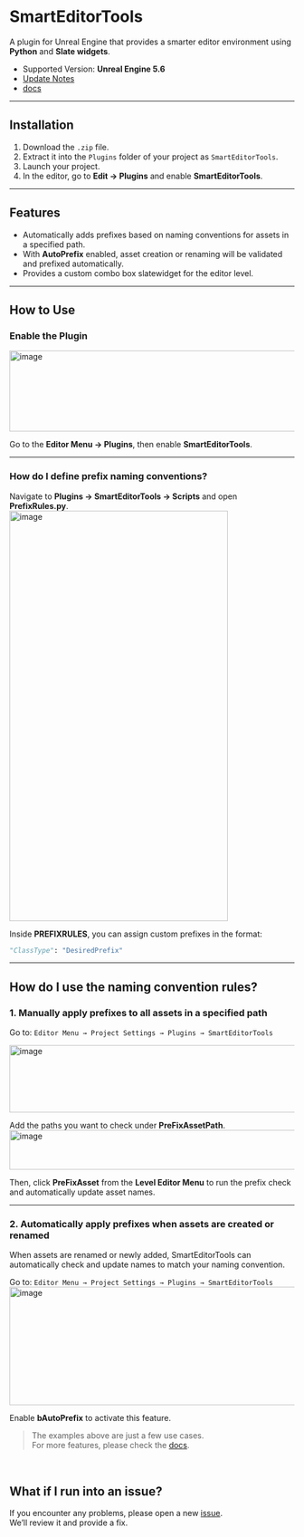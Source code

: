 # SmartEditorTools

A plugin for Unreal Engine that provides a smarter editor environment using **Python** and **Slate widgets**.  

- Supported Version: **Unreal Engine 5.6**  
- [Update Notes](https://github.com/Junghyeon0710/UEAutomationTools/wiki/Update-Notes)
- [docs](./docs)

---

## Installation
1. Download the `.zip` file.
2. Extract it into the `Plugins` folder of your project as `SmartEditorTools`.
3. Launch your project.
4. In the editor, go to **Edit → Plugins** and enable **SmartEditorTools**.

---

## Features
- Automatically adds prefixes based on naming conventions for assets in a specified path.
- With **AutoPrefix** enabled, asset creation or renaming will be validated and prefixed automatically.
- Provides a custom combo box slatewidget for the editor level.

---

## How to Use

### Enable the Plugin
<img width="1825" height="143" alt="image" src="https://github.com/user-attachments/assets/d284c166-8961-470e-a0e8-a6052ae0fc32" />  

Go to the **Editor Menu → Plugins**, then enable **SmartEditorTools**.

---

### How do I define prefix naming conventions?
Navigate to **Plugins → SmartEditorTools → Scripts** and open **PrefixRules.py**.  
<img width="386" height="725" alt="image" src="https://github.com/user-attachments/assets/c9d355e0-06ba-432b-abf3-ecaed845b368" />  

Inside **PREFIXRULES**, you can assign custom prefixes in the format:  

```python
"ClassType": "DesiredPrefix"
```

---

## How do I use the naming convention rules?

### 1. Manually apply prefixes to all assets in a specified path

  
   Go to:  `Editor Menu → Project Settings → Plugins → SmartEditorTools`
   
<img width="1168" height="119" alt="image" src="https://github.com/user-attachments/assets/047a6564-89e0-4fec-a07e-181f86326d9c" />  

Add the paths you want to check under **PreFixAssetPath**.  
<img width="890" height="70" alt="image" src="https://github.com/user-attachments/assets/0c3bf924-d9a7-41a3-a917-2ecc2fbe6430" />  

Then, click **PreFixAsset** from the **Level Editor Menu** to run the prefix check and automatically update asset names.

---

### 2. Automatically apply prefixes when assets are created or renamed
When assets are renamed or newly added, SmartEditorTools can automatically check and update names to match your naming convention.  

  Go to:  `Editor Menu → Project Settings → Plugins → SmartEditorTools`
<img width="1104" height="209" alt="image" src="https://github.com/user-attachments/assets/1b03f607-9241-4266-88b4-1ec9e5a2956f" />  

Enable **bAutoPrefix** to activate this feature.

> The examples above are just a few use cases.  
> For more features, please check the [docs](./docs).

<br>

## What if I run into an issue?
If you encounter any problems, please open a new [issue](https://github.com/Junghyeon0710/UEAutomationTools/issues).  
We’ll review it and provide a fix.




